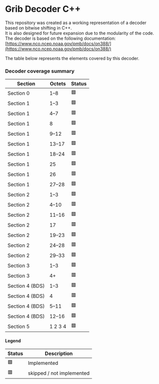 # Grib Decoder C++

This repository was created as a working representation of a decoder based on bitwise shifting in C++.  
It is also designed for future expansion due to the modularity of the code.  
The decoder is based on the following documentation: [https://www.nco.ncep.noaa.gov/pmb/docs/on388/](https://www.nco.ncep.noaa.gov/pmb/docs/on388/)

The table below represents the elements covered by this decoder.

### Decoder coverage summary

| Section         | Octets    | Status |
|----------------|-----------|--------|
| Section 0       | 1–8       | 🟩     |
| Section 1       | 1–3       | 🟩     |
| Section 1       | 4–7       | 🟥     |
| Section 1       | 8         | 🟩     |
| Section 1       | 9–12      | 🟥     |
| Section 1       | 13–17     | 🟩     |
| Section 1       | 18–24     | 🟥     |
| Section 1       | 25        | 🟩     |
| Section 1       | 26        | 🟥     |
| Section 1       | 27–28     | 🟩     |
| Section 2       | 1–3       | 🟩     |
| Section 2       | 4–10      | 🟥     |
| Section 2       | 11–16     | 🟩     |
| Section 2       | 17        | 🟥     |
| Section 2       | 19–23     | 🟩     |
| Section 2       | 24–28     | 🟥     |
| Section 2       | 29–33     | 🟩     |
| Section 3       | 1–3       | 🟩     |
| Section 3       | 4+        | 🟥     |
| Section 4 (BDS) | 1–3       | 🟩     |
| Section 4 (BDS) | 4         | 🟥     |
| Section 4 (BDS) | 5–11      | 🟩     |
| Section 4 (BDS) | 12–16     | 🟩     |
| Section 5       | 1 2 3 4   | 🟩     |

#### Legend

| Status | Description            |
|--------|------------------------|
| 🟩     | Implemented            |
| 🟥     | skipped / not implemented  |
